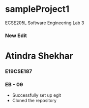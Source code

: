 # sampleProject1
ECSE205L Software Engineering Lab 3

### New Edit
# Atindra Shekhar
### E19CSE187
### EB - 09

- Successfully set up egit
- Cloned the repository
